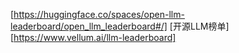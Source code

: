 [https://huggingface.co/spaces/open-llm-leaderboard/open_llm_leaderboard#/] [开源LLM榜单]
[https://www.vellum.ai/llm-leaderboard]
